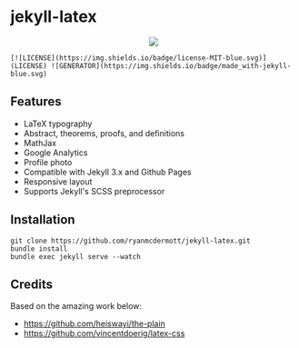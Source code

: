 # jekyll-latex

<p align="center">
    <img src="./assets/jekyll_latex_covert_art.png">

    [![LICENSE](https://img.shields.io/badge/license-MIT-blue.svg)](LICENSE) ![GENERATOR](https://img.shields.io/badge/made_with-jekyll-blue.svg)
</p>

## Features
- LaTeX typography
- Abstract, theorems, proofs, and definitions
- MathJax
- Google Analytics
- Profile photo
- Compatible with Jekyll 3.x and Github Pages
- Responsive layout
- Supports Jekyll's SCSS preprocessor

## Installation
```
git clone https://github.com/ryanmcdermott/jekyll-latex.git
bundle install
bundle exec jekyll serve --watch
```

## Credits

Based on the amazing work below:
- https://github.com/heiswayi/the-plain
- https://github.com/vincentdoerig/latex-css